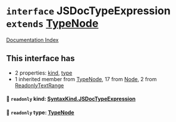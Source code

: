 # `interface` JSDocTypeExpression `extends` [TypeNode](../interface.TypeNode/README.md)

[Documentation Index](../README.md)

## This interface has

- 2 properties:
[kind](#-readonly-kind-syntaxkindjsdoctypeexpression),
[type](#-readonly-type-typenode)
- 1 inherited member from [TypeNode](../interface.TypeNode/README.md), 17 from [Node](../interface.Node/README.md), 2 from [ReadonlyTextRange](../interface.ReadonlyTextRange/README.md)


#### 📄 `readonly` kind: [SyntaxKind.JSDocTypeExpression](../enum.SyntaxKind/README.md#jsdoctypeexpression--309)



#### 📄 `readonly` type: [TypeNode](../interface.TypeNode/README.md)



